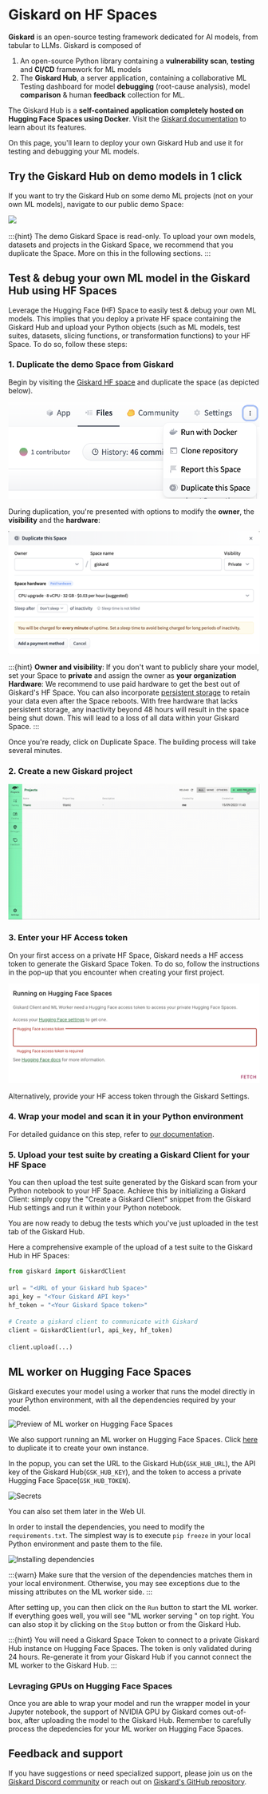 # Giskard on HF Spaces

**Giskard** is an open-source testing framework dedicated for AI models, from tabular to LLMs. Giskard is composed of 
1. An open-source Python library containing a **vulnerability scan**, **testing** and **CI/CD** framework for ML models
2. The **Giskard Hub**, a server application, containing a collaborative ML Testing dashboard for model **debugging** (root-cause analysis), model **comparison** & human **feedback** collection for ML.

The Giskard Hub is a **self-contained application completely hosted on Hugging Face Spaces using Docker**. Visit the [Giskard documentation](https://docs.giskard.ai) to learn about its features.

On this page, you'll learn to deploy your own Giskard Hub and use it for testing and debugging your ML models. 

<div class="flex justify-center">

</div>

## Try the Giskard Hub on demo models in 1 click

If you want to try the Giskard Hub on some demo ML projects (not on your own ML models), navigate to our public demo Space:

<a  href="https://huggingface.co/spaces/giskardai/giskard">
    <img src="https://huggingface.co/datasets/huggingface/badges/raw/main/open-in-hf-spaces-lg.svg" />
</a>

:::{hint}
The demo Giskard Space is read-only. To upload your own models, datasets and projects in the Giskard Space, we recommend that you duplicate the Space. More on this in the following sections. 
:::

## Test & debug your own ML model in the Giskard Hub using HF Spaces

Leverage the Hugging Face (HF) Space to easily test & debug your own ML models. This implies that you deploy a private HF space containing the Giskard Hub and upload your Python objects (such as ML models, test suites, datasets, slicing functions, or transformation functions) to your HF Space. To do so, follow these steps:

### 1. Duplicate the demo Space from Giskard
Begin by visiting the [Giskard HF space](https://huggingface.co/spaces/giskardai/giskard) and duplicate the space (as depicted below).

![Duplication image](../../assets/integrations/hfs/duplicate_this_space.png)

During duplication, you're presented with options to modify the **owner**, the **visibility** and the **hardware**:

![Space Duplication popup](../../assets/integrations/hfs/paid_tier.png)

:::{hint}
**Owner and visibility**:
If you don't want to publicly share your model, set your Space to **private** and assign the owner as **your organization**
**Hardware**:
We recommend to use paid hardware to get the best out of Giskard's HF Space. You can also incorporate [persistent storage](https://huggingface.co/docs/hub/spaces-storage) to retain your data even after the Space reboots. With free hardware that lacks persistent storage, any inactivity beyond 48 hours will result in the space being shut down. This will lead to a loss of all data within your Giskard Space.
:::

Once you're ready, click on Duplicate Space. The building process will take several minutes.

### 2. Create a new Giskard project

![Create a new Giskard project](../../assets/create_project.gif)

### 3. Enter your HF Access token

On your first access on a private HF Space, Giskard needs a HF access token to generate the Giskard Space Token. To do so, follow the instructions in the pop-up that you encounter when creating your first project.

![Input Hugging Face access token](../../assets/integrations/hfs/input_hf_access_token.png)

Alternatively, provide your HF access token through the Giskard Settings.

### 4. Wrap your model and scan it in your Python environment

For detailed guidance on this step, refer to [our documentation](https://docs.giskard.ai/en/latest/guides/scan/index.html).

### 5. Upload your test suite by creating a Giskard Client for your HF Space

You can then upload the test suite generated by the Giskard scan from your Python notebook to your HF Space. Achieve this by initializing a Giskard Client: simply copy the "Create a Giskard Client" snippet from the Giskard Hub settings and run it within your Python notebook.

You are now ready to debug the tests which you've just uploaded in the test tab of the Giskard Hub.

Here a comprehensive example of the upload of a test suite to the Giskard Hub in HF Spaces:

```python
from giskard import GiskardClient

url = "<URL of your Giskard hub Space>"
api_key = "<Your Giskard API key>"
hf_token = "<Your Giskard Space token>"

# Create a giskard client to communicate with Giskard
client = GiskardClient(url, api_key, hf_token)

client.upload(...)
```

## ML worker on Hugging Face Spaces

Giskard executes your model using a worker that runs the model directly in your Python environment, with all the dependencies required by your model.

![Preview of ML worker on Hugging Face Spaces]()

We also support running an ML worker on Hugging Face Spaces. Click [here](https://huggingface.co/spaces/giskardai/ml-worker?duplicate=true) to duplicate it to create your own instance.

In the popup, you can set the URL to the Giskard Hub(`GSK_HUB_URL`), the API key of the Giskard Hub(`GSK_HUB_KEY`), and the token to access a private Hugging Face Space(`GSK_HUB_TOKEN`).

![Secrets]()

You can also set them later in the Web UI.

In order to install the dependencies, you need to modify the `requirements.txt`. The simplest way is to execute `pip freeze` in your local Python environment and paste them to the file.

![Installing dependencies]()

:::{warn}
Make sure that the version of the dependencies matches them in your local environment. Otherwise, you may see exceptions due to the missing attributes on the ML worker side.
:::

After setting up, you can then click on the `Run` button to start the  ML worker. If everything goes well, you will see "ML worker serving <your-giskard-hub-url>" on top right. You can also stop it by clicking on the `Stop` button or from the Giskard Hub.

:::{hint}
You will need a Giskard Space Token to connect to a private Giskard Hub instance on Hugging Face Spaces. The token is only validated during 24 hours. Re-generate it from your Giskard Hub if you cannot connect the ML worker to the Giskard Hub.
:::

### Levraging GPUs on Hugging Face Spaces

Once you are able to wrap your model and run the wrapper model in your Jupyter notebook, the support of NVIDIA GPU by Giskard comes out-of-box, after uploading the model to the Giskard Hub. Remember to carefully process the depedencies for your ML worker on Hugging Face Spaces.

## Feedback and support

If you have suggestions or need specialized support, please join us on the [Giskard Discord community](https://discord.gg/ABvfpbu69R) or reach out on [Giskard's GitHub repository](https://github.com/Giskard-AI/giskard).
